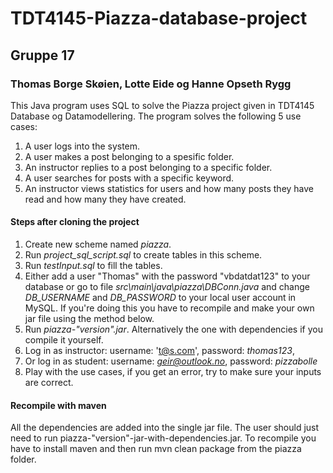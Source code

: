 # TDT4145-Piazza-database-project
## Gruppe 17
### Thomas Borge Skøien, Lotte Eide og Hanne Opseth Rygg

This Java program uses SQL to solve the Piazza project given in TDT4145 Database og Datamodellering. The program solves the following 5 use cases:

1. A user logs into the system.
2. A user makes a post belonging to a spesific folder.
3. An instructor replies to a post belonging to a specific folder.
4. A user searches for posts with a specific keyword.
5. An instructor views statistics for users and how many posts they have read and how many they have created.


#### Steps after cloning the project
1. Create new scheme named *piazza*.
2. Run *project_sql_script.sql* to create tables in this scheme.
3. Run *testInput.sql* to fill the tables.
4. Either add a user "Thomas" with the password "vbdatdat123" to your database or go to file *src\main\java\piazza\DBConn.java* and change *DB_USERNAME* and *DB_PASSWORD* to your local user account in MySQL. If you're doing this you have to recompile and make your own jar file using the method below.
5. Run *piazza-"version".jar*. Alternatively the one with dependencies if you compile it yourself.
6. Log in as instructor:
username: 't@s.com', 
password: *thomas123*,
7. Or log in as student:
username: *geir@outlook.no*,
password: *pizzabolle*
7. Play with the use cases, if you get an error, try to make sure your inputs are correct.

#### Recompile with maven
All the dependencies are added into the single jar file. The user should just need to run piazza-"version"-jar-with-dependencies.jar.
To recompile you have to install maven and then run mvn clean package from the piazza folder. 